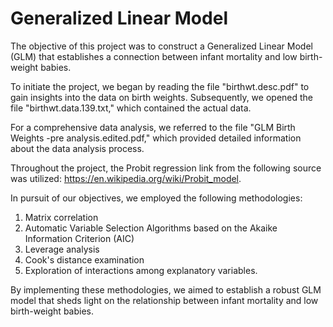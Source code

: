 # Generalized Linear Model  <br />
The objective of this project was to construct a Generalized Linear Model (GLM) that establishes a connection between infant mortality and low birth-weight babies. <br />

To initiate the project, we began by reading the file "birthwt.desc.pdf" to gain insights into the data on birth weights. Subsequently, we opened the file "birthwt.data.139.txt," which contained the actual data. <br />

For a comprehensive data analysis, we referred to the file "GLM Birth Weights -pre analysis.edited.pdf," which provided detailed information about the data analysis process. <br />

Throughout the project, the Probit regression link from the following source was utilized: https://en.wikipedia.org/wiki/Probit_model. <br />

In pursuit of our objectives, we employed the following methodologies: <br />

1. Matrix correlation <br />
2. Automatic Variable Selection Algorithms based on the Akaike Information Criterion (AIC) <br />
3. Leverage analysis <br />
4. Cook's distance examination <br />
5. Exploration of interactions among explanatory variables. <br />

By implementing these methodologies, we aimed to establish a robust GLM model that sheds light on the relationship between infant mortality and low birth-weight babies. <br />

